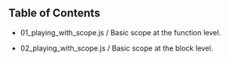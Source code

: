 
Table of Contents
-----------------

- 01_playing_with_scope.js / Basic scope at the function level.

- 02_playing_with_scope.js / Basic scope at the block level.
